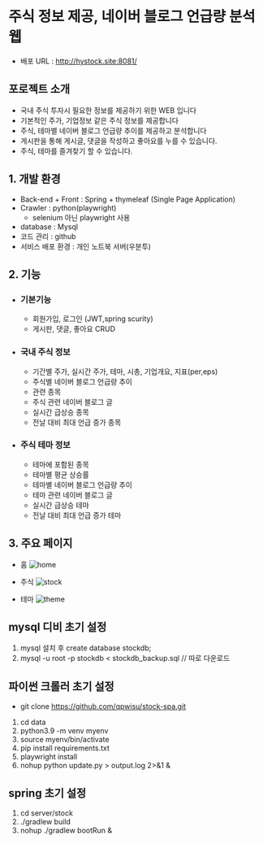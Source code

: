 # 주식 정보 제공, 네이버 블로그 언급량 분석 웹 
- 배포 URL : http://hystock.site:8081/

## 포로젝트 소개 
- 국내 주식 투자시 필요한 정보를 제공하기 위한 WEB 입니다 
- 기본적인 주가, 기업정보 같은 주식 정보를 제공합니다
- 주식, 테마별 네이버 블로그 언급량 추이를 제공하고 분석합니다 
- 게시판을 통해 게시글, 댓글을 작성하고 좋아요를 누를 수 있습니다. 
- 주식, 테마를 즐겨찾기 할 수 있습니다. 

## 1. 개발 환경 
- Back-end + Front : Spring + thymeleaf (Single Page Application)
- Crawler : python(playwright)
    - selenium 아닌 playwright 사용
- database : Mysql 
- 코드 관리 : github
- 서비스 배포 환경 : 개인 노트북 서버(우분투)

## 2. 기능 
- ### 기본기능 
    - 회원가입, 로그인 (JWT,spring scurity)
    - 게시판, 댓글, 좋아요 CRUD
- ### 국내 주식 정보 
    - 기간별 주가, 실시간 주가, 테마, 시총, 기업개요, 지표(per,eps)
    - 주식별 네이버 블로그 언급량 추이
    - 관련 종목 
    - 주식 관련 네이버 블로그 글 
    - 실시간 급상승 종목 
    - 전날 대비 최대 언급 증가 종목

- ### 주식 테마 정보 
    - 테마에 포함된 종목 
    - 테마별 평균 상승률 
    - 테마별 네이버 블로그 언급량 추이
    - 테마 관련 네이버 블로그 글 
    - 실시간 급상승 테마
    - 전날 대비 최대 언급 증가 테마

## 3. 주요 페이지 

- 홈 
    ![home](https://github.com/qpwisu/stock-spa/assets/28581494/71875e50-853e-4e4e-bda0-62b04d14ffc7)

- 주식 
    ![stock](https://github.com/qpwisu/stock-spa/assets/28581494/f192610a-b49a-4833-b9a9-f496a2c50714)
- 테마
    ![theme](https://github.com/qpwisu/stock-spa/assets/28581494/2b145ee3-125e-459f-b9e2-d173430cd28e)



## mysql 디비 초기 설정 
1. mysql 설치 후 create database stockdb;
2. mysql -u root -p stockdb < stockdb_backup.sql  // 따로 다운로드

## 파이썬 크롤러 초기 설정 
- git clone https://github.com/qpwisu/stock-spa.git
1. cd data
2. python3.9 -m venv myenv
3. source myenv/bin/activate
4. pip install requirements.txt
5. playwright install 
6. nohup python update.py > output.log 2>&1 &

## spring 초기 설정 
1. cd server/stock 
2. ./gradlew build
3. nohup ./gradlew bootRun &



